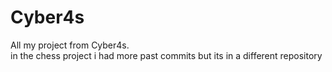 # Cyber4s
All my project from Cyber4s.             
in the chess project i had more past commits but its in a different repository
